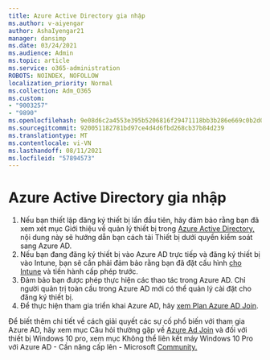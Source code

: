 ```yaml
---
title: Azure Active Directory gia nhập
ms.author: v-aiyengar
author: AshaIyengar21
manager: dansimp
ms.date: 03/24/2021
ms.audience: Admin
ms.topic: article
ms.service: o365-administration
ROBOTS: NOINDEX, NOFOLLOW
localization_priority: Normal
ms.collection: Adm_O365
ms.custom:
- "9003257"
- "9890"
ms.openlocfilehash: 9e08d6c2a4553e395b5206816f29471118bb3b286e669c0b2d07a740e2a3c749
ms.sourcegitcommit: 920051182781bd97ce4d4d6fbd268cb37b84d239
ms.translationtype: MT
ms.contentlocale: vi-VN
ms.lasthandoff: 08/11/2021
ms.locfileid: "57894573"
---
```

# <a name="azure-active-directory-join"></a>Azure Active Directory gia nhập

1. Nếu bạn thiết lập đăng ký thiết bị lần đầu tiên, hãy đảm bảo rằng bạn đã xem xét mục Giới thiệu về quản lý thiết bị trong [Azure Active Directory,](https://docs.microsoft.com/azure/active-directory/devices/overview) nội dung này sẽ hướng dẫn bạn cách tải Thiết bị dưới quyền kiểm soát sang Azure AD. 
1. Nếu bạn đang đăng ký thiết bị vào Azure AD trực tiếp và đăng ký thiết bị [](https://docs.microsoft.com/mem/intune/fundamentals/licenses-assign) vào Intune, bạn sẽ cần phải đảm bảo rằng bạn đã đặt cấu hình [cho Intune](https://docs.microsoft.com/mem/intune/enrollment/device-enrollment) và tiến hành cấp phép trước.
1. Đảm bảo bạn được phép thực hiện các thao tác trong Azure AD. Chỉ người quản trị toàn cầu trong Azure AD mới có thể quản lý cài đặt cho đăng ký thiết bị.
1. Để thực hiện tham gia triển khai Azure AD, hãy [xem Plan Azure AD Join](https://docs.microsoft.com/azure/active-directory/devices/azureadjoin-plan).

Để biết thêm chi tiết về cách giải quyết các sự cố phổ biến với tham gia Azure AD, hãy xem mục Câu hỏi thường gặp về [Azure Ad Join](https://docs.microsoft.com/azure/active-directory/devices/faq) và đối với thiết bị Windows 10 pro, xem mục Không thể liên kết máy Windows 10 Pro với Azure AD - Cần nâng cấp lên - Microsoft [Community.](https://answers.microsoft.com/en-us/msoffice/forum/msoffice_install-mso_win10-mso_365hp/unable-to-join-windows-10-pro-machine-to-azure-ad/abb1ca7d-b317-45ec-a628-e1c10eae2900)
